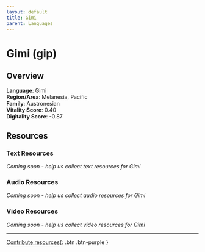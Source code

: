 ```yaml
---
layout: default
title: Gimi
parent: Languages
---
```


# Gimi (gip)

## Overview

**Language**: Gimi  
**Region/Area**: Melanesia, Pacific  
**Family**: Austronesian  
**Vitality Score**: 0.40  
**Digitality Score**: -0.87  

## Resources

### Text Resources
*Coming soon - help us collect text resources for Gimi*

### Audio Resources
*Coming soon - help us collect audio resources for Gimi*

### Video Resources
*Coming soon - help us collect video resources for Gimi*

---

[Contribute resources](https://fairtrain.github.io/){: .btn .btn-purple }
